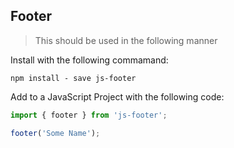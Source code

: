 ## Footer

>This should be used in the following manner

Install with the following commamand:

```
npm install - save js-footer
```

Add to a JavaScript Project with the following code:

```javascript
import { footer } from 'js-footer';

footer('Some Name');
```